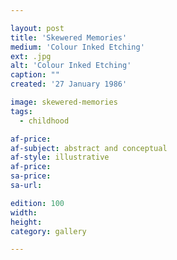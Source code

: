 ```yaml
---

layout: post
title: 'Skewered Memories'
medium: 'Colour Inked Etching'
ext: .jpg
alt: 'Colour Inked Etching'
caption: ""
created: '27 January 1986'

image: skewered-memories
tags:
  - childhood

af-price:
af-subject: abstract and conceptual
af-style: illustrative
af-price:
sa-price:
sa-url:

edition: 100
width:
height:
category: gallery

---
```


